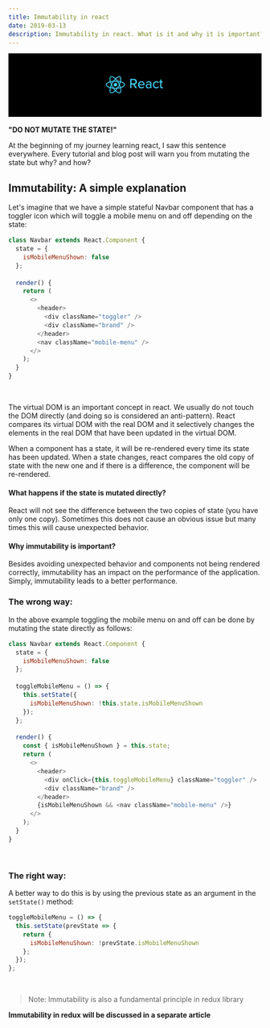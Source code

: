 ```yaml
---
title: Immutability in react
date: 2019-03-13
description: Immutability in react. What is it and why it is important?
---
```


![react](../../assets/react-logo-2.png)

**"DO NOT MUTATE THE STATE!"**

At the beginning of my journey learning react, I saw this sentence everywhere. Every tutorial and blog post will warn you from mutating the state but why? and how?

## Immutability: A simple explanation

Let's imagine that we have a simple stateful Navbar component that has a toggler icon which will toggle a mobile menu on and off depending on the state:

```javascript
class Navbar extends React.Component {
  state = {
    isMobileMenuShown: false
  };

  render() {
    return (
      <>
        <header>
          <div className="toggler" />
          <div className="brand" />
        </header>
        <nav className="mobile-menu" />
      </>
    );
  }
}
```

<br>

The virtual DOM is an important concept in react. We usually do not touch the DOM directly (and doing so is considered an anti-pattern). React compares its virtual DOM with the real DOM and it selectively changes the elements in the real DOM that have been updated in the virtual DOM.

When a component has a state, it will be re-rendered every time its state has been updated. When a state changes, react compares the old copy of state with the new one and if there is a difference, the component will be re-rendered.

#### What happens if the state is mutated directly?

React will not see the difference between the two copies of state (you have only one copy). Sometimes this does not cause an obvious issue but many times this will cause unexpected behavior.

#### Why immutability is important?

Besides avoiding unexpected behavior and components not being rendered correctly, immutability has an impact on the performance of the application. Simply, immutability leads to a better performance.

### The wrong way:

In the above example toggling the mobile menu on and off can be done by mutating the state directly as follows:

```javascript
class Navbar extends React.Component {
  state = {
    isMobileMenuShown: false
  };

  toggleMobileMenu = () => {
    this.setState({
      isMobileMenuShown: !this.state.isMobileMenuShown
    });
  };

  render() {
    const { isMobileMenuShown } = this.state;
    return (
      <>
        <header>
          <div onClick={this.toggleMobileMenu} className="toggler" />
          <div className="brand" />
        </header>
        {isMobileMenuShown && <nav className="mobile-menu" />}
      </>
    );
  }
}
```

<br>

### The right way:

A better way to do this is by using the previous state as an argument in the `setState()` method:

```javascript
toggleMobileMenu = () => {
  this.setState(prevState => {
    return {
      isMobileMenuShown: !prevState.isMobileMenuShown
    };
  });
};
```

<br>

> Note: Immutability is also a fundamental principle in redux library

**Immutability in redux will be discussed in a separate article**
